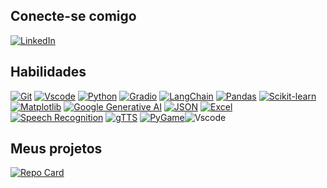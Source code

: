 

## Conecte-se comigo
[![LinkedIn](https://img.shields.io/badge/LinkedIn-0077B5?style=for-the-badge&logo=linkedin&logoColor=white)](https://www.linkedin.com/in/camila-santiago-827b91260/)

## Habilidades
[![Git](https://img.shields.io/badge/GIT-E44C30?style=for-the-badge&logo=git&logoColor=white)](https://git-scm.com/)
[![Vscode](https://img.shields.io/badge/Vscode-007ACC?style=for-the-badge&logo=visual-studio-code&logoColor=white)](https://code.visualstudio.com/)
[![Python](https://img.shields.io/badge/Python-3776AB?style=for-the-badge&logo=python&logoColor=white)](https://www.python.org/)
[![Gradio](https://img.shields.io/badge/Gradio-FF6F61?style=for-the-badge&logo=gradio&logoColor=white)](https://www.gradio.app/)
[![LangChain](https://img.shields.io/badge/LangChain-FF6F61?style=for-the-badge&logo=langchain&logoColor=white)](https://www.langchain.com/)
[![Pandas](https://img.shields.io/badge/Pandas-150458?style=for-the-badge&logo=pandas&logoColor=white)](https://pandas.pydata.org/)
[![Scikit-learn](https://img.shields.io/badge/Scikit_learn-F7931E?style=for-the-badge&logo=scikit-learn&logoColor=white)](https://scikit-learn.org/)
[![Matplotlib](https://img.shields.io/badge/Matplotlib-11557C?style=for-the-badge&logo=matplotlib&logoColor=white)](https://matplotlib.org/)
[![Google Generative AI](https://img.shields.io/badge/Google_Generative_AI-4285F4?style=for-the-badge&logo=google&logoColor=white)](https://ai.google/)
[![JSON](https://img.shields.io/badge/JSON-000000?style=for-the-badge&logo=json&logoColor=white)](https://www.json.org/)
[![Excel](https://img.shields.io/badge/Excel-217346?style=for-the-badge&logo=microsoft-excel&logoColor=white)](https://www.microsoft.com/excel)
[![Speech Recognition](https://img.shields.io/badge/Speech_Recognition-FF6F61?style=for-the-badge&logo=google-assistant&logoColor=white)](https://pypi.org/project/SpeechRecognition/)
[![gTTS](https://img.shields.io/badge/gTTS-FF6F61?style=for-the-badge&logo=google-cloud&logoColor=white)](https://gtts.readthedocs.io/)
[![PyGame](https://img.shields.io/badge/PyGame-FF6F61?style=for-the-badge&logo=pygame&logoColor=white)](https://www.pygame.org/)![Vscode](https://img.shields.io/badge/Vscode-007ACC?style=for-the-badge&logo=visual-studio-code&logoColor=white)

## Meus projetos 

[![Repo Card](https://github-readme-stats.vercel.app/api/pin/?username=CamilaFreitasX&repo=dio-lab-open-source&bg_color=000000&border_color=30A3DC&show_icons=true&icon_color=30A3DC&title_color=E94D5F&text_color=FFFFFF)](https://github.com/CamilaFreitasX/dio-lab-open-source)
